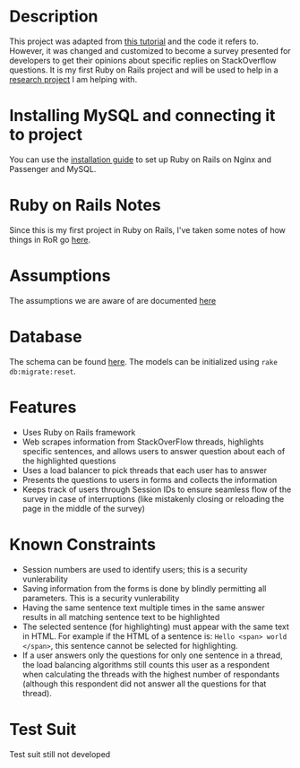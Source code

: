 # Description
This project was adapted from [this tutorial](https://iridakos.com/tutorials/2013/12/07/creating-a-simple-todo-part-1.html) and the code it refers to. However, it was changed and customized to become a survey presented for developers to get their opinions about specific replies on StackOverflow questions. It is my first Ruby on Rails project and will be used to help in a [research project](https://sarahnadi.org/smr/lib-use/) I am helping with.

# Installing MySQL and connecting it to project
You can use the [installation guide](https://github.com/samasri/DevelopersSurvey/wiki/Installation-Guide) to set up Ruby on Rails on Nginx and Passenger and MySQL.

# Ruby on Rails Notes
Since this is my first project in Ruby on Rails, I've taken some notes of how things in RoR go [here](https://github.com/samasri/DevelopersSurvey/blob/master/doc/RubyOnRailsNotes.md).

# Assumptions
The assumptions we are aware of are documented [here](https://github.com/samasri/DevelopersSurvey/blob/master/doc/Assumptions.md)

# Database
The schema can be found [here](https://github.com/samasri/DevelopersSurvey/blob/master/doc/Database.png). The models can be initialized using `rake db:migrate:reset`.

# Features
* Uses Ruby on Rails framework
* Web scrapes information from StackOverFlow threads, highlights specific sentences, and allows users to answer question about each of the highlighted questions
* Uses a load balancer to pick threads that each user has to answer
* Presents the questions to users in forms and collects the information
* Keeps track of users through Session IDs to ensure seamless flow of the survey in case of interruptions (like mistakenly closing or reloading the page in the middle of the survey)

# Known Constraints
* Session numbers are used to identify users; this is a security vunlerability
* Saving information from the forms is done by blindly permitting all parameters. This is a security vunlerability
* Having the same sentence text multiple times in the same answer results in all matching sentence text to be highlighted
* The selected sentence (for highlighting) must appear with the same text in HTML. For example if the HTML of a sentence is: `Hello <span> world </span>`, this sentence cannot be selected for highlighting.
* If a user answers only the questions for only one sentence in a thread, the load balancing algorithms still counts this user as a respondent when calculating the threads with the highest number of respondants (although this respondent did not answer all the questions for that thread).

# Test Suit
Test suit still not developed
